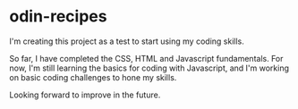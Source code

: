 # odin-recipes

I'm creating this project as a test to start using my coding skills. 

So far, I have completed the CSS, HTML and Javascript fundamentals. For now, I'm still learning the basics for coding with Javascript, and I'm working on basic coding challenges to hone my skills. 

Looking forward to improve in the future. 